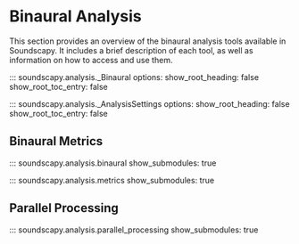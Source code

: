 # Binaural Analysis

This section provides an overview of the binaural analysis tools available in Soundscapy. It includes a brief description of each tool, as well as information on how to access and use them.

::: soundscapy.analysis._Binaural
    options:
        show_root_heading: false
        show_root_toc_entry: false

::: soundscapy.analysis._AnalysisSettings
    options:
        show_root_heading: false
        show_root_toc_entry: false

## Binaural Metrics

::: soundscapy.analysis.binaural
    show_submodules: true

::: soundscapy.analysis.metrics
    show_submodules: true

## Parallel Processing

::: soundscapy.analysis.parallel_processing
    show_submodules: true

